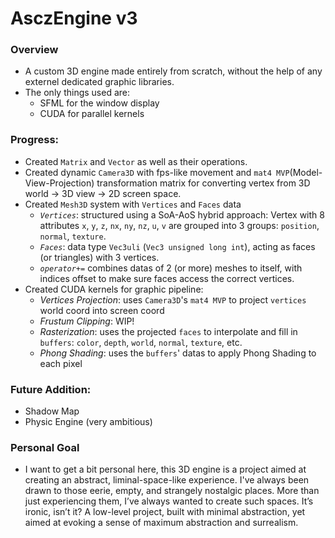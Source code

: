 # AsczEngine v3

### Overview

- A custom 3D engine made entirely from scratch, without the help of any externel dedicated graphic libraries.
- The only things used are:
  - SFML for the window display
  - CUDA for parallel kernels

### Progress:

- Created `Matrix` and `Vector` as well as their operations.
- Created dynamic `Camera3D` with fps-like movement and `mat4 MVP`(Model-View-Projection) transformation matrix for converting vertex from 3D world $\rightarrow$ 3D view $\rightarrow$ 2D screen space.
- Created `Mesh3D` system with `Vertices` and `Faces` data
  - *`Vertices`*: structured using a SoA-AoS hybrid approach: Vertex with 8 attributes `x`, `y`, `z`, `nx`, `ny`, `nz`, `u`, `v` are grouped into 3 groups: `position`, `normal`, `texture`.
  - *`Faces`*: data type `Vec3uli` (`Vec3 unsigned long int`), acting as faces (or triangles) with 3 vertices.
  - *`operator+=`* combines datas of 2 (or more) meshes to itself, with indices offset to make sure faces access the correct vertices.
- Created CUDA kernels for graphic pipeline:
  - *Vertices Projection*: uses `Camera3D`'s `mat4 MVP` to project `vertices` world coord into screen coord
  - *Frustum Clipping*: WIP!
  - *Rasterization*: uses the projected `faces` to interpolate and fill in `buffers`: `color`, `depth`, `world`, `normal`, `texture`, etc.
  - *Phong Shading*: uses the `buffers`' datas to apply Phong Shading to each pixel

### Future Addition:

- Shadow Map
- Physic Engine (very ambitious)

### Personal Goal

- I want to get a bit personal here, this 3D engine is a project aimed at creating an abstract, liminal-space-like experience. I've always been drawn to those eerie, empty, and strangely nostalgic places. More than just experiencing them, I’ve always wanted to create such spaces. It’s ironic, isn’t it? A low-level project, built with minimal abstraction, yet aimed at evoking a sense of maximum abstraction and surrealism.